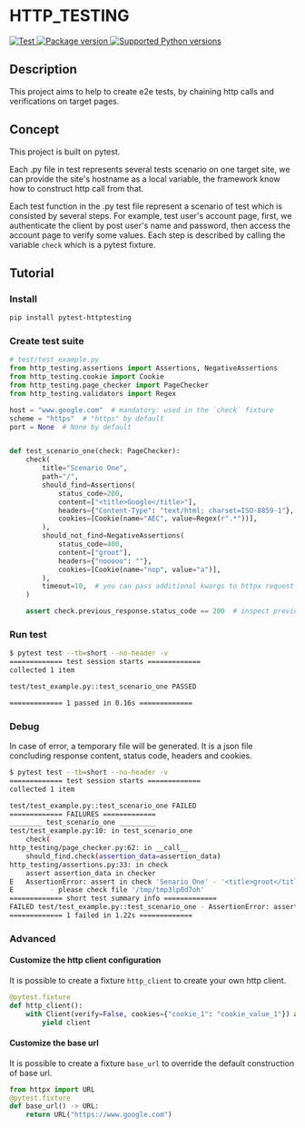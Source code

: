 # HTTP_TESTING

<a href="https://github.com/heqile/http_testing/actions?query=branch%3Amain+event%3Apush+" target="_blank">
    <img src="https://github.com/heqile/http_testing/workflows/Test/badge.svg?query=branch%3Amain+event%3Apush" alt="Test">
</a>
<a href="https://pypi.org/project/pytest-httptesting" target="_blank">
    <img src="https://img.shields.io/pypi/v/pytest-httptesting?color=%2334D058&label=pypi%20package" alt="Package version">
</a>
<a href="https://pypi.org/project/pytest-httptesting" target="_blank">
    <img src="https://img.shields.io/python/required-version-toml?tomlFilePath=https%3A%2F%2Fraw.githubusercontent.com%2Fheqile%2Fhttp_testing%2Fmain%2Fpyproject.toml" alt="Supported Python versions">
</a>

## Description
This project aims to help to create e2e tests, by chaining http calls and verifications on target pages.

## Concept
This project is built on pytest.

Each .py file in test represents several tests scenario on one target site, we can provide the site's hostname
as a local variable, the framework know how to construct http call from that.

Each test function in the .py test file represent a scenario of test which is consisted by several steps. For example,
test user's account page, first, we authenticate the client by post user's name and password,
then access the account page to verify some values. Each step is described by calling the variable `check`
which is a pytest fixture.

## Tutorial
### Install
```bash
pip install pytest-httptesting
```

### Create test suite
```python
# test/test_example.py
from http_testing.assertions import Assertions, NegativeAssertions
from http_testing.cookie import Cookie
from http_testing.page_checker import PageChecker
from http_testing.validators import Regex

host = "www.google.com"  # mandatory: used in the `check` fixture
scheme = "https"  # "https" by default
port = None  # None by default


def test_scenario_one(check: PageChecker):
    check(
        title="Scenario One",
        path="/",
        should_find=Assertions(
            status_code=200,
            content=["<title>Google</title>"],
            headers={"Content-Type": "text/html; charset=ISO-8859-1"},
            cookies=[Cookie(name="AEC", value=Regex(r".*"))],
        ),
        should_not_find=NegativeAssertions(
            status_code=400,
            content=["groot"],
            headers={"nooooo": ""},
            cookies=[Cookie(name="nop", value="a")],
        ),
        timeout=10,  # you can pass additional kwargs to httpx request
    )

    assert check.previous_response.status_code == 200  # inspect previous response
```

### Run test
```bash
$ pytest test --tb=short --no-header -v
============= test session starts =============
collected 1 item

test/test_example.py::test_scenario_one PASSED

============= 1 passed in 0.16s =============

```

### Debug
In case of error, a temporary file will be generated. It is a json file concluding
response content, status code, headers and cookies.
```bash
$ pytest test --tb=short --no-header -v
============= test session starts =============
collected 1 item

test/test_example.py::test_scenario_one FAILED
============= FAILURES =============
________ test_scenario_one _________
test/test_example.py:10: in test_scenario_one
    check(
http_testing/page_checker.py:62: in __call__
    should_find.check(assertion_data=assertion_data)
http_testing/assertions.py:33: in check
    assert assertion_data in checker
E   AssertionError: assert in check 'Senario One' - '<title>groot</title>' should found in content on page 'https://www.google.com/'
E         - please check file '/tmp/tmp3lp0d7oh'
============= short test summary info =============
FAILED test/test_example.py::test_scenario_one - AssertionError: assert in check 'Senario One' - '<title>groot</title>' should found in content on page 'https://www.google.com/'
============= 1 failed in 1.22s =============

```

### Advanced
#### Customize the http client configuration
It is possible to create a fixture `http_client` to create your own http client.
```python
@pytest.fixture
def http_client():
    with Client(verify=False, cookies={"cookie_1": "cookie_value_1"}) as client:
        yield client
```

#### Customize the base url
It is possible to create a fixture `base_url` to override the default construction of base url.
```python
from httpx import URL
@pytest.fixture
def base_url() -> URL:
    return URL("https://www.google.com")
```
